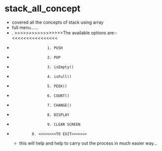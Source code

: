 # stack_all_concept
- covered all the concepts of stack using array
- full menu......
- . >>>>>>>>>>>>>>>>>The available options are:-<<<<<<<<<<<<<<<<
-                     1. PUSH
-                     2. POP
-                     3. isEmpty()
-                     4. isFull()
-                     5. PEEK()
-                     6. COUNT()
-                     7. CHANGE()
-                     8. DISPLAY
-                     9. CLEAR SCREEN
-              0. <<<<<<<<TO EXIT>>>>>>>
  
  - this will help and help to carry out the process in much easier way...
